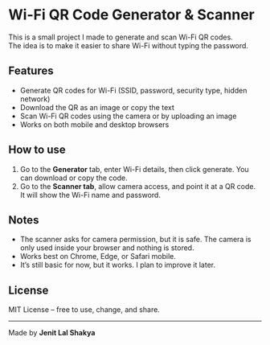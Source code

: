 # Wi-Fi QR Code Generator & Scanner

This is a small project I made to generate and scan Wi-Fi QR codes.  
The idea is to make it easier to share Wi-Fi without typing the password.

## Features
- Generate QR codes for Wi-Fi (SSID, password, security type, hidden network)
- Download the QR as an image or copy the text
- Scan Wi-Fi QR codes using the camera or by uploading an image
- Works on both mobile and desktop browsers

## How to use
1. Go to the **Generator** tab, enter Wi-Fi details, then click generate. You can download or copy the code.
2. Go to the **Scanner tab**, allow camera access, and point it at a QR code. It will show the Wi-Fi name and password.

## Notes
- The scanner asks for camera permission, but it is safe. The camera is only used inside your browser and nothing is stored.
- Works best on Chrome, Edge, or Safari mobile.
- It’s still basic for now, but it works. I plan to improve it later.

## License
MIT License – free to use, change, and share.

---

Made by **Jenit Lal Shakya**
